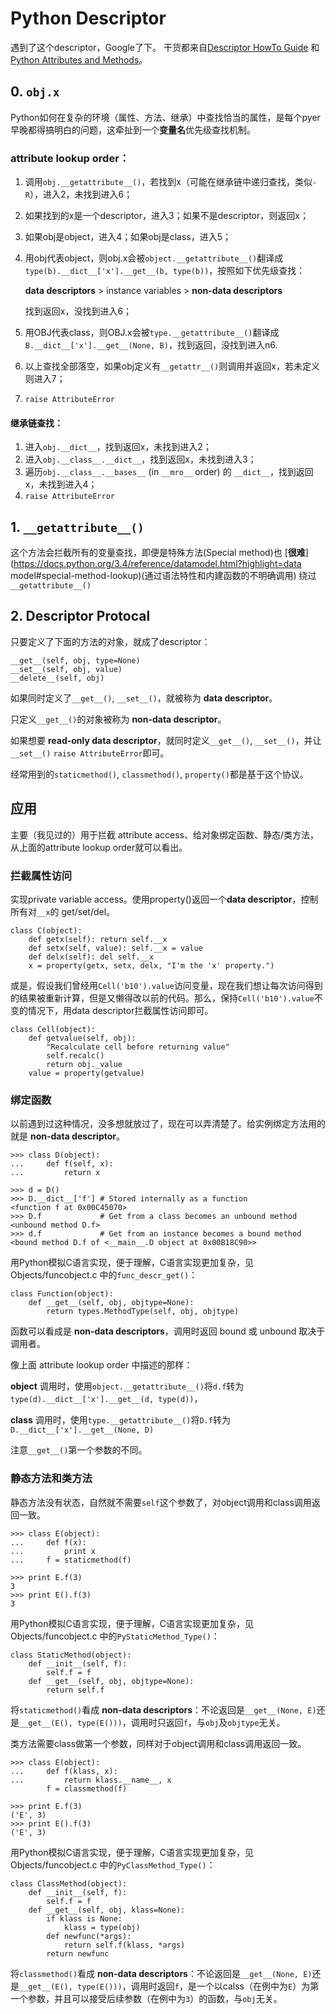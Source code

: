 # Python Descriptor

遇到了这个descriptor，Google了下。
干货都来自[Descriptor HowTo Guide](https://docs.python.org/3.3/howto/descriptor.html) 和 [Python Attributes and Methods](http://www.cafepy.com/article/python_attributes_and_methods/python_attributes_and_methods.html)。

## 0. `obj.x`

Python如何在复杂的环境（属性、方法、继承）中查找恰当的属性，是每个pyer早晚都得搞明白的问题，这牵扯到一个**变量名**优先级查找机制。

### attribute lookup order：

1. 调用`obj.__getattribute__()`，若找到x（可能在继承链中递归查找，类似`-R`），进入2，未找到进入6；
2. 如果找到的x是一个descriptor，进入3；如果不是descriptor，则返回x；
3. 如果obj是object，进入4；如果obj是class，进入5；
4. 用obj代表object，则obj.x会被`object.__getattribute__()`翻译成`type(b).__dict__['x'].__get__(b, type(b))`，按照如下优先级查找：

    **data descriptors** > instance variables > **non-data descriptors**
    
    找到返回x，没找到进入6；
5. 用OBJ代表class，则OBJ.x会被`type.__getattribute__()`翻译成`B.__dict__['x'].__get__(None, B)`，找到返回，没找到进入n6. 
6. 以上查找全部落空，如果obj定义有`__getattr__()`则调用并返回x，若未定义则进入7；
7. `raise AttributeError`

#### 继承链查找：

1. 进入`obj.__dict__`，找到返回x，未找到进入2；
2. 进入`obj.__class__.__dict__`，找到返回x，未找到进入3；
3. 遍历`obj.__class__.__bases__` (in `__mro__` order) 的 `__dict__`，找到返回x，未找到进入4；
4. `raise AttributeError`

## 1. `__getattribute__()`

这个方法会拦截所有的变量查找，即便是特殊方法(Special method)也 [**很难**](https://docs.python.org/3.4/reference/datamodel.html?highlight=data model#special-method-lookup)(通过语法特性和内建函数的不明确调用) 绕过`__getattribute__()`

## 2. Descriptor Protocal

只要定义了下面的方法的对象，就成了descriptor：

    __get__(self, obj, type=None)
    __set__(self, obj, value)
    __delete__(self, obj)

如果同时定义了`__get__()`, `__set__()`，就被称为 **data descriptor**。

只定义`__get__()`的对象被称为 **non-data descriptor**。

如果想要 **read-only data descriptor**，就同时定义`__get__()`, `__set__()`，并让`__set__()` `raise AttributeError`即可。

经常用到的`staticmethod()`, `classmethod()`, `property()`都是基于这个协议。

## 应用

主要（我见过的）用于拦截 attribute access、给对象绑定函数、静态/类方法，从上面的attribute lookup order就可以看出。

### 拦截属性访问

实现private variable access。使用property()返回一个**data descriptor**，控制所有对`__x`的 get/set/del。

    class C(object):
        def getx(self): return self.__x
        def setx(self, value): self.__x = value
        def delx(self): del self.__x
        x = property(getx, setx, delx, "I'm the 'x' property.")

或是，假设我们曾经用`Cell('b10').value`访问变量，现在我们想让每次访问得到的结果被重新计算，但是又懒得改以前的代码。那么，保持`Cell('b10').value`不变的情况下，用data descriptor拦截属性访问即可。

    class Cell(object):
        def getvalue(self, obj):
            "Recalculate cell before returning value"
            self.recalc()
            return obj._value
        value = property(getvalue)

### 绑定函数

以前遇到过这种情况，没多想就放过了，现在可以弄清楚了。给实例绑定方法用的就是 **non-data descriptor**。

    >>> class D(object):
    ...     def f(self, x):
    ...         return x

    >>> d = D()
    >>> D.__dict__['f'] # Stored internally as a function
    <function f at 0x00C45070>
    >>> D.f             # Get from a class becomes an unbound method
    <unbound method D.f>
    >>> d.f             # Get from an instance becomes a bound method
    <bound method D.f of <__main__.D object at 0x00B18C90>>

用Python模拟C语言实现，便于理解，C语言实现更加复杂，见 Objects/funcobject.c 中的`func_descr_get()`：

    class Function(object):
        def __get__(self, obj, objtype=None):
            return types.MethodType(self, obj, objtype)

函数可以看成是 **non-data descriptors**，调用时返回 bound 或 unbound 取决于调用者。

像上面 attribute lookup order 中描述的那样：

**object** 调用时，使用`object.__getattribute__()`将`d.f`转为`type(d).__dict__['x'].__get__(d, type(d))`，

**class** 调用时，使用`type.__getattribute__()`将`D.f`转为`D.__dict__['x'].__get__(None, D)`

注意`__get__()`第一个参数的不同。

### 静态方法和类方法

静态方法没有状态，自然就不需要`self`这个参数了，对object调用和class调用返回一致。

    >>> class E(object):
    ...     def f(x):
    ...         print x
    ...     f = staticmethod(f)

    >>> print E.f(3)
    3
    >>> print E().f(3)
    3

用Python模拟C语言实现，便于理解，C语言实现更加复杂，见 Objects/funcobject.c 中的`PyStaticMethod_Type()`：

    class StaticMethod(object):
        def __init__(self, f):
            self.f = f
        def __get__(self, obj, objtype=None):
            return self.f


将`staticmethod()`看成 **non-data descriptors**：不论返回是`__get__(None, E)`还是`__get__(E(), type(E()))`，调用时只返回`f`，与`obj`及`objtype`无关。

类方法需要class做第一个参数，同样对于object调用和class调用返回一致。

    >>> class E(object):
    ...     def f(klass, x):
    ...         return klass.__name__, x
            f = classmethod(f)

    >>> print E.f(3)
    ('E', 3)
    >>> print E().f(3)
    ('E', 3)

用Python模拟C语言实现，便于理解，C语言实现更加复杂，见 Objects/funcobject.c 中的`PyClassMethod_Type()`：

    class ClassMethod(object):
        def __init__(self, f):
            self.f = f
        def __get__(self, obj, klass=None):
            if klass is None:
                klass = type(obj)
            def newfunc(*args):
                return self.f(klass, *args)
            return newfunc

将`classmethod()`看成 **non-data descriptors**：不论返回是`__get__(None, E)`还是`__get__(E(), type(E()))`，调用时返回`f`，是一个以calss（在例中为`E`）为第一个参数，并且可以接受后续参数（在例中为`3`）的函数，与`obj`无关。